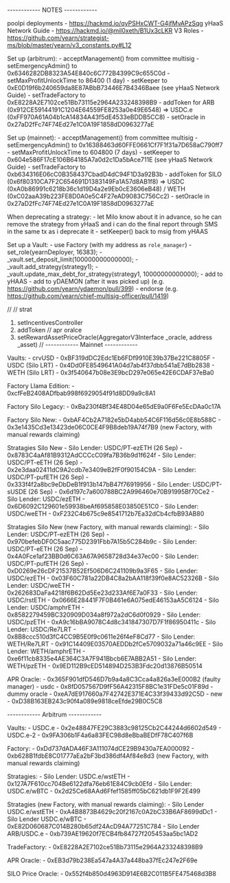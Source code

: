 ------------ NOTES ------------

poolpi deployments - https://hackmd.io/qyPSHxCWT-G4jfMvAPzSqg
yHaaS Network Guide - https://hackmd.io/@mil0xeth/B1Ux3cLKR
V3 Roles - https://github.com/yearn/strategist-ms/blob/master/yearn/v3_constants.py#L12

Set up (arbitrum):
    - acceptManagement() from committee multisig
    - setEmergencyAdmin() to 0x6346282DB8323A54E840c6C772B4399C9c655C0d
    - setMaxProfitUnlockTime to 86400 (1 day)
    - setKeeper to 0xE0D19f6b240659da8E87ABbB73446E7B4346Baee (see yHaaS Network Guide)
    - setTradeFactory to 0xE8228A2E7102ce51Bb73115e2964A233248398B9
    - addToken for ARB (0x912CE59144191C1204E64559FE8253a0e49E6548) => USDC.e (0xFF970A61A04b1cA14834A43f5dE4533eBDDB5CC8)
    - setOracle in 0x27aD2fFc74F74Ed27e1C0A19F1858dD0963277aE

Set up (mainnet):
    - acceptManagement() from committee multisig
    - setEmergencyAdmin() to 0x16388463d60FFE0661Cf7F1f31a7D658aC790ff7
    - setMaxProfitUnlockTime to 604800 (7 days)
    - setKeeper to 0x604e586F17cE106B64185A7a0d2c1Da5bAce711E (see yHaaS Network Guide)
    - setTradeFactory to 0xb634316E06cC0B358437CbadD4dC94F1D3a92B3b
    - addToken for SILO (0x6f80310CA7F2C654691D1383149Fa1A57d8AB1f8) => USDC (0xA0b86991c6218b36c1d19D4a2e9Eb0cE3606eB48) / WETH (0xC02aaA39b223FE8D0A0e5C4F27eAD9083C756Cc2)
    - setOracle in 0x27aD2fFc74F74Ed27e1C0A19F1858dD0963277aE

When deprecating a strategy:
    - let Milo know about it in advance, so he can remove the strategy from yHaaS and i can do the final report through SMS in the same tx as i deprecate it
    - setKeeper() back to msig from yHAAS

Set up a Vault:
    - use Factory (with my address as `role_manager`)
    - set_role(yearnDeployer, 16383);
    - _vault.set_deposit_limit(100000000000000);
    - _vault.add_strategy(strategy1);
    - _vault.update_max_debt_for_strategy(strategy1, 10000000000000);
    - add to yHAAS
    - add to yDAEMON (after it was picked up) (e.g. https://github.com/yearn/ydaemon/pull/399)
    - endorse (e.g. https://github.com/yearn/chief-multisig-officer/pull/1419)


//
// strat
1. setIncentivesController
2. addToken
// apr oralce
3. setRewardAssetPriceOracle(AggregatorV3Interface _oracle, address _asset)
//
------------ Mainnet ------------

Vaults:
    - crvUSD - 0xBF319dDC2Edc1Eb6FDf9910E39b37Be221C8805F
    - USDC (Silo LRT) - 0x4Dd0FE8549641A04d7ab4f37dbb541aE7dBb2838
    - WETH (Silo LRT) - 0x3f540647b08e3E9bcD297e065e42E6CDAF37eBa0

Factory Llama Edition:
    - 0xcfFeB2408ADfbab998f6929054f91d8DD9a9c8A1

Factory Silo Legacy:
    - 0xBa230f4Bf34E48D04e65dE9a0F6Fe5EcDAa0c17A

Factory Silo New:
    - 0xbAF4Cb2A7182e5bD4abb54C6F116d56c0E8b588C
    - 0x3e1435Cd3e13423de06C0CE4F9B8deb19A74f7B9 (new Factory, with manual rewards claiming)

Stratagies Silo New
    - Silo Lender: USDC/PT-ezETH (26 Sep) - 0x8783C4aAf81B9312AdCCCcC09fa7B36b9d1f624f
    - Silo Lender: USDC/PT-eETH (26 Sep) - 0x2e3daa02411dC9A2cdb7e3409eB2fF0f90154C9A
    - Silo Lender: USDC/PT-pufETH (26 Sep) - 0x333f4f2a8bc9eDbDeB1f913b147bB47f76919956
    - Silo Lender: USDC/PT-sUSDE (26 Sep) - 0x6d197c7a600788BC2A996460e70B91995Bf70Ce2
    - Silo Lender: USDC/ezETH - 0x6D6092C129601e59938beAf695858E03850E51C0
    - Silo Lender: USDC/weETH - 0xF232C4b675c9e8541712b7Ea32dCb4cfbB93AB80

Stratagies Silo New (new Factory, with manual rewards claiming):
    - Silo Lender: USDC/PT-ezETH (26 Sep) - 0x970befebDF0C5aac775D2391Fbb7A15b5C284b9c
    - Silo Lender: USDC/PT-eETH (26 Sep) - 0x4A0Fce1af23BB0d6C63A67A9658728d34e37ec00
    - Silo Lender: USDC/PT-pufETH (26 Sep) - 0xD0269e26cDF21537B52Ef506D6C241109b9a3F65
    - Silo Lender: USDC/ezETH - 0x03F60C781a22DB4C8a2bAA118f39f0e8AC52326B
    - Silo Lender: USDC/weETH - 0x262683DaFa4218f6B62Dd5Ee23d233Af6E7a0F33
    - Silo Lender: USDC/rstETH - 0x0666E28441F7F0B461e6A075edE46153aA5C6124
    - Silo Lender: USDC/amphrETH - 0x8582279459BC320909D034a8f972a2dC6d0f0929
    - Silo Lender: USDC/pzETH - 0xA9c16bBA9078C4d8c341847307D7F1f86950411c
    - Silo Lender: USDC/Re7LRT - 0x8B8ccc510d3fC4CC9B5E0f9c0611e26f4eF8Cd77
    - Silo Lender: WETH/Re7LRT - 0x91C14409E03570AEDDb2fCe5709032a71a46c9EE
    - Silo Lender: WETH/amphrETH - 0xe6f11cb8335e4AE364C3A7F941Bbcb6E7ABB2A51
    - Silo Lender: WETH/pzETH - 0x9ED112B9cED514894D253B3Fdc20d13876B50514

APR Oracle:
    - 0x365F901dfD546D7b9a4a8C3Cca4a826a3eE000B2 (faulty manager)
    - usdc - 0x8fD057567D9fF56A42315F8BC1e31FDe5c01F89d
    - dummy oracle - 0xeA7dE917660a7F42742E371E4C33f39433d92C5D
    - new - 0xD38B163EB243c90f4a089e9818ceEfde29B0C5C8

------------ Arbitrum ------------

Vaults:
    - USDC.e - 0x2e48847FE29C3883c98125Cb2C44244d6602d549
    - USDC.e-2 - 0x9FA306b1F4a6a83FEC98d8eBbaBEDfF78C407f6B

Factory:
    - 0xDd737dADA46F3A111074dCE29B9430a7EA000092
    - 0xb628B1fdbE8C01777aEa2bF3bd386df4Af84e8d3 (new Factory, with manual rewards claiming)

Stratagies:
    - Silo Lender: USDC.e/wstETH - 0x127A7F610cc704Be6122dfa76eb61E84C9cb0Efd
    - Silo Lender: USDC.e/wBTC - 0x2d25Ce68AAd6Ffef1585ff05bC621db1F9F2E499

Stratagies (new Factory, with manual rewards claiming):
    - Silo Lender USDC.e/wstETH - 0xA4B8873B4629c20f2167c0A2bC33B6AF8699dDc1
    - Silo Lender USDC.e/wBTC - 0xE82D060687C014B280b65df24AcD94A77251C784
    - Silo Lender ARB/USDC.e - 0xb739AE19620f7ECB4fb84727f205453aa5bc1AD2

TradeFactory:
    - 0xE8228A2E7102ce51Bb73115e2964A233248398B9

APR Oracle:
    - 0xEB3d79b238Ea547a4A37a448ba37fEc247e2F69e

SILO Price Oracle:
    - 0x552f4b850d4963D914E6B2C011B5FE475468d3B8
